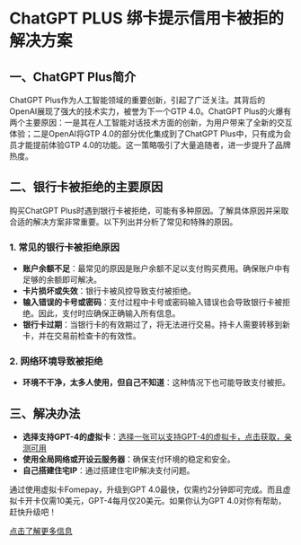 # ChatGPT PLUS 绑卡提示信用卡被拒的解决方案

## 一、ChatGPT Plus简介

ChatGPT Plus作为人工智能领域的重要创新，引起了广泛关注。其背后的OpenAI展现了强大的技术实力，被誉为下一个GTP 4.0。ChatGPT Plus的火爆有两个主要原因：一是其在人工智能对话技术方面的创新，为用户带来了全新的交互体验；二是OpenAI将GTP 4.0的部分优化集成到了ChatGPT Plus中，只有成为会员才能提前体验GTP 4.0的功能。这一策略吸引了大量追随者，进一步提升了品牌热度。

## 二、银行卡被拒绝的主要原因

购买ChatGPT Plus时遇到银行卡被拒绝，可能有多种原因。了解具体原因并采取合适的解决方案非常重要。以下列出并分析了常见和特殊的原因。

### 1. 常见的银行卡被拒绝原因

- **账户余额不足**：最常见的原因是账户余额不足以支付购买费用。确保账户中有足够的余额即可解决。
- **卡片损坏或失效**：银行卡被风控导致支付被拒绝。
- **输入错误的卡号或密码**：支付过程中卡号或密码输入错误也会导致银行卡被拒绝。因此，支付时应确保正确输入所有信息。
- **银行卡过期**：当银行卡的有效期过了，将无法进行交易。持卡人需要转移到新卡，并在交易前检查卡的有效性。

### 2. 网络环境导致被拒绝

- **环境不干净，太多人使用，但自己不知道**：这种情况下也可能导致支付被拒。

## 三、解决办法

- **选择支持GPT-4的虚拟卡**：[选择一张可以支持GPT-4的虚拟卡，点击获取，亲测可用](https://gpt.fomepay.com/#/pages/login/index?d=Q3DD80)
- **使用全局网络或开设云服务器**：确保支付环境的稳定和安全。
- **自己搭建住宅IP**：通过搭建住宅IP解决支付问题。

通过使用虚拟卡Fomepay，升级到GPT 4.0最快，仅需约2分钟即可完成。而且虚拟卡开卡仅需10美元，GPT-4每月仅20美元。如果你认为GPT 4.0对你有帮助，赶快升级吧！

[点击了解更多信息](https://gpt.fomepay.com/#/pages/login/index?d=Q3DD80)
